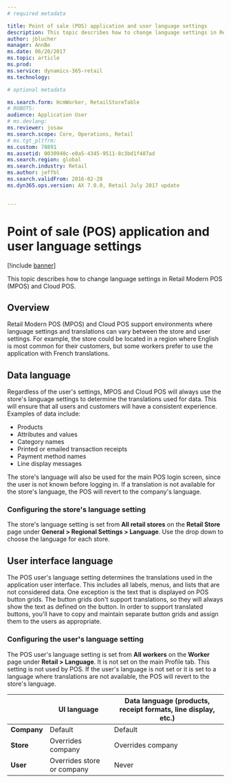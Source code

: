```yaml
---
# required metadata

title: Point of sale (POS) application and user language settings
description: This topic describes how to change language settings in Retail Modern POS (MPOS) and Cloud POS.
author: jblucher
manager: AnnBe
ms.date: 06/20/2017
ms.topic: article
ms.prod: 
ms.service: dynamics-365-retail
ms.technology: 

# optional metadata

ms.search.form: HcmWorker, RetailStoreTable
# ROBOTS: 
audience: Application User
# ms.devlang: 
ms.reviewer: josaw
ms.search.scope: Core, Operations, Retail
# ms.tgt_pltfrm: 
ms.custom: 78891
ms.assetid: 0030940c-e0a5-4345-9511-8c3bd1f487ad
ms.search.region: global
ms.search.industry: Retail
ms.author: jeffbl
ms.search.validFrom: 2016-02-28
ms.dyn365.ops.version: AX 7.0.0, Retail July 2017 update


---
```


# Point of sale (POS) application and user language settings

[!include [banner](includes/banner.md)]

This topic describes how to change language settings in Retail Modern POS (MPOS) and Cloud POS.

## Overview

Retail Modern POS (MPOS) and Cloud POS support environments where language settings and translations can vary between the store and user settings. For example, the store could be located in a region where English is most common for their customers, but some workers prefer to use the application with French translations.

## Data language

Regardless of the user's settings, MPOS and Cloud POS will always use the store's language settings to determine the translations used for data. This will ensure that all users and customers will have a consistent experience. Examples of data include:

- Products
- Attributes and values
- Category names
- Printed or emailed transaction receipts
- Payment method names
- Line display messages

The store's language will also be used for the main POS login screen, since the user is not known before logging in. If a translation is not available for the store's language, the POS will revert to the company's language.

### Configuring the store's language setting

The store's language setting is set from **All retail stores** on the **Retail Store** page under **General &gt; Regional Settings &gt; Language**. Use the drop down to choose the language for each store.

## User interface language

The POS user's language setting determines the translations used in the application user interface. This includes all labels, menus, and lists that are not considered data. One exception is the text that is displayed on POS button grids. The button grids don't support translations, so they will always show the text as defined on the button. In order to support translated buttons, you'll have to copy and maintain separate button grids and assign them to the users as appropriate.

### Configuring the user's language setting

The POS user's language setting is set from **All workers** on the **Worker** page under **Retail &gt; Language**. It is not set on the main Profile tab. This setting is not used by POS. If the user's language is not set or it is set to a language where translations are not available, the POS will revert to the store's language.

|             | UI language                | Data language (products, receipt formats, line display, etc.) |
|-------------|----------------------------|---------------------------------------------------------------|
| **Company** | Default                    | Default                                                       |
| **Store**   | Overrides company          | Overrides company                                             |
| **User**    | Overrides store or company | Never                                                         |
